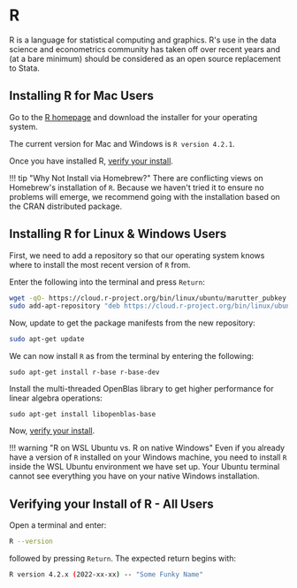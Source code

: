 # R

R is a language for statistical computing and graphics.
R's use in the data science and econometrics community has taken off over recent years and (at a bare minimum) should be considered as an open source replacement to Stata.

## Installing R for Mac Users

Go to the [R homepage](https://cran.r-project.org/) and download the installer for your operating system.

The current version for Mac and Windows is `R version 4.2.1`.

Once you have installed R, [verify your install](#verifying-your-install-of-r-all-users).

!!! tip "Why Not Install via Homebrew?"
        There are conflicting views on Homebrew's installation of `R`.
        Because we haven't tried it to ensure no problems will emerge, we recommend going with the installation based on the CRAN distributed package.

## Installing R for Linux & Windows Users

First, we need to add a repository so that our operating system knows where to install the most recent version of `R` from.

Enter the following into the terminal and press `Return`:

```bash
wget -qO- https://cloud.r-project.org/bin/linux/ubuntu/marutter_pubkey.asc | sudo tee -a /etc/apt/trusted.gpg.d/cran_ubuntu_key.asc
sudo add-apt-repository "deb https://cloud.r-project.org/bin/linux/ubuntu $(lsb_release -cs)-cran40/"
```

Now, update to get the package manifests from the new repository:

```bash
sudo apt-get update
```

We can now install `R` as from the terminal by entering the following:

```{bash}
sudo apt-get install r-base r-base-dev
```

Install the multi-threaded OpenBlas library to get higher performance for linear algebra operations:

```{bash}
sudo apt-get install libopenblas-base
```

Now, [verify your install](#verifying-your-install-of-r-all-users).

!!! warning "R on WSL Ubuntu vs. R on native Windows"
        Even if you already have a version of `R` installed on your Windows machine, you need to install `R` inside the WSL Ubuntu environment we have set up.
        Your Ubuntu terminal cannot see everything you have on your native Windows installation.

## Verifying your Install of R - All Users

Open a terminal and enter:

```bash
R --version
```

followed by pressing `Return`. The expected return begins with:

```bash
R version 4.2.x (2022-xx-xx) -- "Some Funky Name"
```
